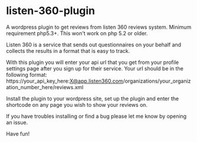 listen-360-plugin
=================

A wordpress plugin to get reviews from listen 360 reviews system. Minimum requirement php5.3+. This won't work on php 5.2 or older.

Listen 360 is a service that sends out questionnaires on your behalf and collects the results in a format that is easy to track.

With this plugin you will enter your api url that you get from your profile settings page after you sign up for their service. Your url should be in the following format: https://your_api_key_here:X@app.listen360.com/organizations/your_organization_number_here/reviews.xml

Install the plugin to your wordpress site, set up the plugin and enter the shortcode on any page you wish to show your reviews on.

If you have troubles installing or find a bug please let me know by opening an issue.

Have fun!
